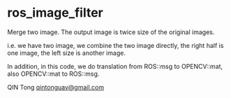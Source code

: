 # ros_image_filter

Merge two image. The output image is twice size of the original images.

i.e. we have two image, we combine the two image directly, the right half is one image, the left size is another image.

In addition, in this code, we do translation from ROS::msg to OPENCV::mat, also OPENCV::mat to ROS::msg.

QIN Tong
qintonguav@gmail.com 
